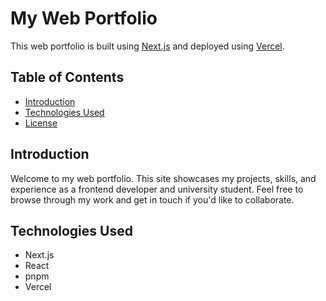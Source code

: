 # My Web Portfolio

This web portfolio is built using [Next.js](https://nextjs.org/) and deployed using [Vercel](https://vercel.com/).

## Table of Contents

- [Introduction](#introduction)
- [Technologies Used](#technologies-used)
- [License](#license)

## Introduction

Welcome to my web portfolio. This site showcases my projects, skills, and experience as a frontend developer and university student. Feel free to browse through my work and get in touch if you'd like to collaborate.

## Technologies Used

- Next.js
- React
- pnpm
- Vercel
